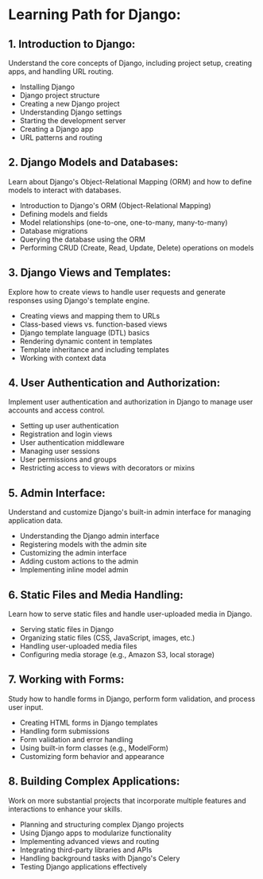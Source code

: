 # Learning Path for Django:

## 1. Introduction to Django:
   Understand the core concepts of Django, including project setup, creating apps, and handling URL routing.
   
   - Installing Django
   - Django project structure
   - Creating a new Django project
   - Understanding Django settings
   - Starting the development server
   - Creating a Django app
   - URL patterns and routing

## 2. Django Models and Databases:
   Learn about Django's Object-Relational Mapping (ORM) and how to define models to interact with databases.

   - Introduction to Django's ORM (Object-Relational Mapping)
   - Defining models and fields
   - Model relationships (one-to-one, one-to-many, many-to-many)
   - Database migrations
   - Querying the database using the ORM
   - Performing CRUD (Create, Read, Update, Delete) operations on models


## 3. Django Views and Templates:
   Explore how to create views to handle user requests and generate responses using Django's template engine.

   - Creating views and mapping them to URLs
   - Class-based views vs. function-based views
   - Django template language (DTL) basics
   - Rendering dynamic content in templates
   - Template inheritance and including templates
   - Working with context data

## 4. User Authentication and Authorization:
   Implement user authentication and authorization in Django to manage user accounts and access control.

   - Setting up user authentication
   - Registration and login views
   - User authentication middleware
   - Managing user sessions
   - User permissions and groups
   - Restricting access to views with decorators or mixins

## 5. Admin Interface:
   Understand and customize Django's built-in admin interface for managing application data.

   - Understanding the Django admin interface
   - Registering models with the admin site
   - Customizing the admin interface
   - Adding custom actions to the admin
   - Implementing inline model admin


## 6. Static Files and Media Handling:
   Learn how to serve static files and handle user-uploaded media in Django.
   
   - Serving static files in Django
   - Organizing static files (CSS, JavaScript, images, etc.)
   - Handling user-uploaded media files
   - Configuring media storage (e.g., Amazon S3, local storage)

## 7. Working with Forms:
   Study how to handle forms in Django, perform form validation, and process user input.

   - Creating HTML forms in Django templates
   - Handling form submissions
   - Form validation and error handling
   - Using built-in form classes (e.g., ModelForm)
   - Customizing form behavior and appearance

## 8. Building Complex Applications:
   Work on more substantial projects that incorporate multiple features and interactions to enhance your skills.

   - Planning and structuring complex Django projects
   - Using Django apps to modularize functionality
   - Implementing advanced views and routing
   - Integrating third-party libraries and APIs
   - Handling background tasks with Django's Celery
   - Testing Django applications effectively